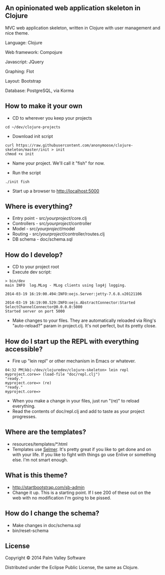 ## An opinionated web application skeleton in Clojure

MVC web application skeleton, written in Clojure with user management and nice theme.

Language: Clojure

Web framework: Compojure

Javascript: JQuery

Graphing: Flot

Layout: Bootstrap

Database: PostgreSQL, via Korma

## How to make it your own

- CD to wherever you keep your projects
```
cd ~/dev/clojure-projects
```

- Download init script
```
curl https://raw.githubusercontent.com/anonymoose/clojure-skeleton/master/init > init
chmod +x init
```

- Name your project.  We'll call it "fish" for now.

- Run the script
```
./init fish
```

- Start up a browser to [http://localhost:5000](http://localhost:5000)

## Where is everything?
- Entry point - src/$yourproject$/core.clj
- Controllers - src/$yourproject$/controller
- Model - src/$yourproject$/model
- Routing - src/$yourproject$/controller/routes.clj
- DB schema - doc/schema.sql

## How do I develop?
- CD to your project root
- Execute dev script:
```
> bin/dev
main INFO  log.MLog - MLog clients using log4j logging.
 
2014-03-19 16:19:00.494:INFO:oejs.Server:jetty-7.6.8.v20121106

2014-03-19 16:19:00.529:INFO:oejs.AbstractConnector:Started SelectChannelConnector@0.0.0.0:5000
Started server on port 5000
```
- Make changes to your files.  They are automatically reloaded via Ring's "auto-reload?" param in project.clj.  It's not perfect, but its pretty close.

## How do I start up the REPL with everything accessible?
- Fire up "lein repl" or other mechanism in Emacs or whatever.
```
04:32 PM|kb|~/dev/clojuredev/clojure-skeleton> lein repl
myproject.core=> (load-file "doc/repl.clj")
"ready."
myproject.core=> (re)
"ready."
myproject.core=> 
```
- When you make a change in your files, just run "(re)" to reload everything.
- Read the contents of doc/repl.clj and add to taste as your project progresses.

## Where are the templates?
- resources/templates/*.html
- Templates use [Selmer](https://github.com/yogthos/Selmer).  It's pretty great if you like to get done and on with your life.  If you like to fight with things go use Enlive or something else.  I'm not smart enough.

## What is this theme?
- http://startbootstrap.com/sb-admin
- Change it up.  This is a starting point.  If I see 200 of these out on the web with no modification I'm going to be pissed.

## How do I change the schema?
- Make changes in doc/schema.sql 
- bin/reset-schema

## License

Copyright &copy; 2014 Palm Valley Software

Distributed under the Eclipse Public License, the same as Clojure.
